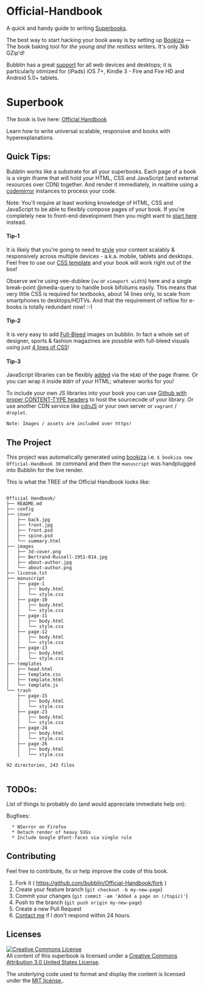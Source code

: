 # Official-Handbook
A quick and handy guide to writing [Superbooks](https://bubbl.in/about).

The best way to start hacking your book away is by setting up [Bookiza](https://github.com/bookiza/bookiza) — The book baking tool for *the young and the restless* writers. It's only 3kb GZip'd!

Bubblin has a great [support](https://bubbl.in/support) for all web devices and desktops; it is particularly otimized for (iPads) iOS 7+, Kindle 3 - Fire and Fire HD and Android 5.0+ tablets. 

# Superbook
The book is live here: [Official Handbook](https://bubbl.in/cover/official-handbook-by-marvin-danig)

Learn how to write universal scalable, responsive and books with hyperexplanations. 

## Quick Tips:
Bubblin works like a substrate for all your superbooks. Each page of a book is a virgin iframe that will hold your HTML, CSS and JavaScript (and external resources over CDN) together. And render it immediately, in realtime using a [codemirror](https://github.com/codemirror/CodeMirror) instances to process your code.

Note: You'll require at least working knowledge of HTML, CSS and JavaScript to be able to flexibly compose pages of your book. If you're completely new to front-end development then you might want to [start here](http://www.codecademy.com/en/tracks/web) instead. 

#### Tip-1 
It is likely that you're going to need to [style](https://github.com/bubblin/The-Solar-System/blob/master/css/page-9/style.css) your content scalably & responsively across multiple devices - a.k.a. mobile, tablets and desktops. Feel free to use our [CSS template](https://raw.githubusercontent.com/bubblin/Official-Handbook/master/templates/template.css) and your book will work right out of the box! 

Observe we're using vee-dublew (`vw` or `viewport width`) here and a single break-point @media-query to handle book bifoliums easily. This means that very little CSS is required for textbooks, about 14 lines only, to scale from smartphones to desktops/HDTVs. And that the requirement of reflow for e-books is totally redundant now! :-)

#### Tip-2
It is very easy to add [Full-Bleed](https://bubbl.in/book/official-handbook-by-marvin-danig/45) images on bubblin. In fact a whole set of designer, sports & fashion magazines are possible with full-bleed visuals using just [4 lines of CSS](https://github.com/bubblin/Official-Handbook/blob/master/manuscript/page-45/style.css)! 


#### Tip-3
JavaScript libraries can be flexibly [added](https://medium.com/bubblin-superbooks/head-72e72d772a8c) via the `HEAD` of the page iframe. Or you can wrap it inside `BODY` of your HTML; whatever works for you! 

To include your own JS libraries into your book you can use [Github with proper CONTENT-TYPE headers](https://rawgit.com/) to host the sourcecode of your library. Or use another CDN service like [cdnJS](https://cdnjs.com/) or your own server or `vagrant` / `droplet`. 

```
Note: Images / assets are included over https! 
```

## The Project
This project was automatically generated using [bookiza](https://bookiza.io) i.e. `$ bookiza new Official-Handbook 30` command and then the `manuscript` was handplugged into Bubblin for the live render.

This is what the TREE of the Official Handbook looks like:

```

Official Handbook/
├── README.md
├── config
├── cover
│   ├── back.jpg
│   ├── front.jpg
│   ├── front.psd
│   ├── spine.psd
│   └── summary.html
├── images
│   ├── 3d-cover.png
│   ├── Bertrand-Russell-1951-014.jpg
│   ├── about-author.jpg
│   └── about-author.png
├── license.txt
├── manuscript
│   ├── page-1
│   │   ├── body.html
│   │   └── style.css
│   ├── page-10
│   │   ├── body.html
│   │   └── style.css
│   ├── page-11
│   │   ├── body.html
│   │   └── style.css
│   ├── page-12
│   │   ├── body.html
│   │   └── style.css
│   ├── page-13
│   │   ├── body.html
│   │   └── style.css
├── templates
│   ├── head.html
│   ├── template.css
│   ├── template.html
│   └── template.js
└── trash
    ├── page-15
    │   ├── body.html
    │   └── style.css
    ├── page-23
    │   ├── body.html
    │   └── style.css
    ├── page-24
    │   ├── body.html
    │   └── style.css
    ├── page-26
    │   ├── body.html
    │   └── style.css

92 directories, 243 files


```
## TODOs:
List of things to probably do (and would appreciate immediate help on):

Bugfixes:

      * NSerror on Firefox
      * Detach render of heavy SVGs
      * Include Google @font-faces via single rule

## Contributing

Feel free to contribute, fix or help improve the code of this book. 

1. Fork it ( https://github.com/bubblin/Official-Handbook/fork )
2. Create your feature branch (`git checkout -b my-new-page`)
3. Commit your changes (`git commit -am 'Added a page on (/topic)'`)
4. Push to the branch (`git push origin my-new-page`)
5. Create a new Pull Request
6. <a href = "mailto:marvin@bubbl.in">Contact me</a> if I don't respond within 24 hours.

## Licenses
[![Creative Commons License](https://i.creativecommons.org/l/by/3.0/us/88x31.png)](http://creativecommons.org/licenses/by/3.0/us/)  
All content of this superbook is licensed under a [Creative Commons Attribution 3.0 United States License](http://creativecommons.org/licenses/by/3.0/us/).

The underlying code used to format and display the content is licensed under the <a href="http://opensource.org/licenses/mit-license.php">MIT license </a>.